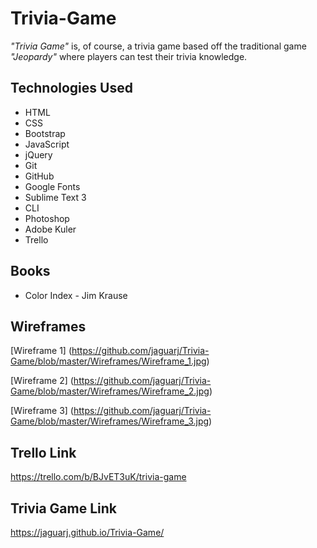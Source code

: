 # Trivia-Game

*"Trivia Game"* is, of course, a trivia game based off the traditional game *"Jeopardy"* where players can test their trivia knowledge.


## Technologies Used

* HTML
* CSS
* Bootstrap
* JavaScript
* jQuery
* Git
* GitHub
* Google Fonts
* Sublime Text 3
* CLI
* Photoshop
* Adobe Kuler
* Trello

## Books
* Color Index - Jim Krause


## Wireframes
[Wireframe 1] (https://github.com/jaguarj/Trivia-Game/blob/master/Wireframes/Wireframe_1.jpg)

[Wireframe 2] (https://github.com/jaguarj/Trivia-Game/blob/master/Wireframes/Wireframe_2.jpg)

[Wireframe 3] (https://github.com/jaguarj/Trivia-Game/blob/master/Wireframes/Wireframe_3.jpg)

## Trello Link

https://trello.com/b/BJvET3uK/trivia-game

## Trivia Game Link

https://jaguarj.github.io/Trivia-Game/

